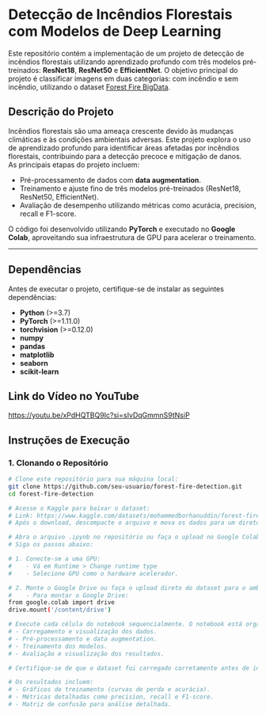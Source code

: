 # **Detecção de Incêndios Florestais com Modelos de Deep Learning**

Este repositório contém a implementação de um projeto de detecção de incêndios florestais utilizando aprendizado profundo com três modelos pré-treinados: **ResNet18**, **ResNet50** e **EfficientNet**. O objetivo principal do projeto é classificar imagens em duas categorias: com incêndio e sem incêndio, utilizando o dataset [Forest Fire BigData](https://www.kaggle.com/datasets/mohammedborhanuddin/forest-fire-bigdata).

## **Descrição do Projeto**

Incêndios florestais são uma ameaça crescente devido às mudanças climáticas e às condições ambientais adversas. Este projeto explora o uso de aprendizado profundo para identificar áreas afetadas por incêndios florestais, contribuindo para a detecção precoce e mitigação de danos.  
As principais etapas do projeto incluem:
- Pré-processamento de dados com **data augmentation**.
- Treinamento e ajuste fino de três modelos pré-treinados (ResNet18, ResNet50, EfficientNet).
- Avaliação de desempenho utilizando métricas como acurácia, precision, recall e F1-score.

O código foi desenvolvido utilizando **PyTorch** e executado no **Google Colab**, aproveitando sua infraestrutura de GPU para acelerar o treinamento.

---

## **Dependências**

Antes de executar o projeto, certifique-se de instalar as seguintes dependências:

- **Python** (>=3.7)
- **PyTorch** (>=1.11.0)
- **torchvision** (>=0.12.0)
- **numpy**
- **pandas**
- **matplotlib**
- **seaborn**
- **scikit-learn**

## **Link do Vídeo no YouTube**
https://youtu.be/xPdHQTBQ9Ic?si=sIvDqGmmnS9tNsiP

## **Instruções de Execução**

### 1. **Clonando o Repositório**
```bash
# Clone este repositório para sua máquina local:
git clone https://github.com/seu-usuario/forest-fire-detection.git
cd forest-fire-detection

# Acesse o Kaggle para baixar o dataset:
# Link: https://www.kaggle.com/datasets/mohammedborhanuddin/forest-fire-bigdata
# Após o download, descompacte o arquivo e mova os dados para um diretório local.

# Abra o arquivo .ipynb no repositório ou faça o upload no Google Colab.
# Siga os passos abaixo:

# 1. Conecte-se a uma GPU:
#    - Vá em Runtime > Change runtime type
#    - Selecione GPU como o hardware acelerador.

# 2. Monte o Google Drive ou faça o upload direto do dataset para o ambiente do Colab.
#    - Para montar o Google Drive:
from google.colab import drive
drive.mount('/content/drive')

# Execute cada célula do notebook sequencialmente. O notebook está organizado em seções:
# - Carregamento e visualização dos dados.
# - Pré-processamento e data augmentation.
# - Treinamento dos modelos.
# - Avaliação e visualização dos resultados.

# Certifique-se de que o dataset foi carregado corretamente antes de iniciar o treinamento.

# Os resultados incluem:
# - Gráficos de treinamento (curvas de perda e acurácia).
# - Métricas detalhadas como precision, recall e F1-score.
# - Matriz de confusão para análise detalhada.

